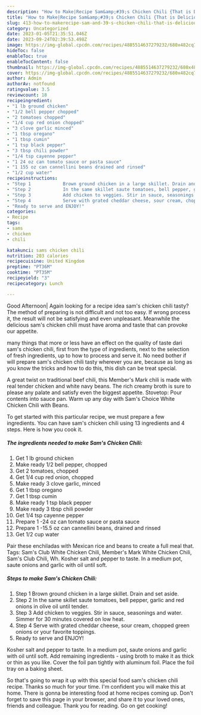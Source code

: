 ```yaml
---
description: "How to Make|Recipe Sam&amp;#39;s Chicken Chili {That is Delicious"
title: "How to Make|Recipe Sam&amp;#39;s Chicken Chili {That is Delicious"
slug: 413-how-to-makerecipe-sam-and-39-s-chicken-chili-that-is-delicious
category: Uncategorized
date: 2023-01-05T21:35:51.046Z
date: 2023-09-24T02:39:53.498Z
image: https://img-global.cpcdn.com/recipes/4885514637279232/680x482cq70/sams-chicken-chili-recipe-main-photo.jpg
hideToc: false
enableToc: true
enableTocContent: false
thumbnail: https://img-global.cpcdn.com/recipes/4885514637279232/680x482cq70/sams-chicken-chili-recipe-main-photo.jpg
cover: https://img-global.cpcdn.com/recipes/4885514637279232/680x482cq70/sams-chicken-chili-recipe-main-photo.jpg
author: Admin
authorAv: notfound
ratingvalue: 3.5
reviewcount: 18
recipeingredient:
- "1 lb ground chicken"
- "1/2 bell pepper chopped"
- "2 tomatoes chopped"
- "1/4 cup red onion chopped"
- "3 clove garlic minced"
- "1 tbsp oregano"
- "1 tbsp cumin"
- "1 tsp black pepper"
- "3 tbsp chili powder"
- "1/4 tsp cayenne pepper"
- "1 24 oz can tomato sauce or pasta sauce"
- "1 155 oz can cannellini beans drained and rinsed"
- "1/2 cup water"
recipeinstructions:
- "Step 1            Brown ground chicken in a large skillet. Drain and set aside."
- "Step 2            In the same skillet saute tomatoes, bell pepper, garlic and red onions in olive oil until tender."
- "Step 3            Add chicken to veggies. Stir in sauce, seasonings and water. Simmer for 30 minutes covered on low heat."
- "Step 4            Serve with grated cheddar cheese, sour cream, chopped green onions or your favorite toppings."
- "Ready to serve and ENJOY!"
categories:
- Recipe
tags:
- sams
- chicken
- chili

katakunci: sams chicken chili 
nutrition: 203 calories
recipecuisine: United Kingdom
preptime: "PT36M"
cooktime: "PT35M"
recipeyield: "3"
recipecategory: Lunch

---
```



Good Afternoon| Again looking for a recipe idea sam&#39;s chicken chili tasty? The method of preparing is not difficult and not too easy. If wrong process it, the result will not be satisfying and even unpleasant. Meanwhile the delicious sam&#39;s chicken chili must have aroma and taste that can provoke our appetite.






many things that more or less have an effect on the quality of taste dari sam&#39;s chicken chili, first from the type of ingredients, next to the selection of fresh ingredients, up to how to process and serve it. No need bother if will prepare sam&#39;s chicken chili tasty wherever you are, because as long as you know the tricks and how to do this, this dish can be treat special.


A great twist on traditional beef chili, this Member&#39;s Mark chili is made with real tender chicken and white navy beans. The rich creamy broth is sure to please any palate and satisfy even the biggest appetite. Stovetop: Pour contents into sauce pan. Warm up any day with Sam&#39;s Choice White Chicken Chili with Beans.


To get started with this particular recipe, we must prepare a few ingredients. You can have sam&#39;s chicken chili using 13 ingredients and 4 steps. Here is how you cook it.

<!--inarticleads1-->

##### The ingredients needed to make Sam&#39;s Chicken Chili:

1. Get 1 lb ground chicken
1. Make ready 1/2 bell pepper, chopped
1. Get 2 tomatoes, chopped
1. Get 1/4 cup red onion, chopped
1. Make ready 3 clove garlic, minced
1. Get 1 tbsp oregano
1. Get 1 tbsp cumin
1. Make ready 1 tsp black pepper
1. Make ready 3 tbsp chili powder
1. Get 1/4 tsp cayenne pepper
1. Prepare 1 -24 oz can tomato sauce or pasta sauce
1. Prepare 1 -15.5 oz can cannellini beans, drained and rinsed
1. Get 1/2 cup water


Pair these enchiladas with Mexican rice and beans to create a full meal that. Tags: Sam&#39;s Club White Chicken Chili, Member&#39;s Mark White Chicken Chili, Sam&#39;s Club Chili, Wh. Kosher salt and pepper to taste. In a medium pot, saute onions and garlic with oil until soft. 

<!--inarticleads2-->

##### Steps to make Sam&#39;s Chicken Chili:

1. Step 1            Brown ground chicken in a large skillet. Drain and set aside.
1. Step 2            In the same skillet saute tomatoes, bell pepper, garlic and red onions in olive oil until tender.
1. Step 3            Add chicken to veggies. Stir in sauce, seasonings and water. Simmer for 30 minutes covered on low heat.
1. Step 4            Serve with grated cheddar cheese, sour cream, chopped green onions or your favorite toppings.
1. Ready to serve and ENJOY!

Kosher salt and pepper to taste. In a medium pot, saute onions and garlic with oil until soft. Add remaining ingredients - using broth to make it as thick or thin as you like. Cover the foil pan tightly with aluminum foil. Place the foil tray on a baking sheet. 

So that's going to wrap it up with this special food sam&#39;s chicken chili recipe. Thanks so much for your time. I'm confident you will make this at home. There is gonna be interesting food at home recipes coming up. Don't forget to save this page in your browser, and share it to your loved ones, friends and colleague. Thank you for reading. Go on get cooking!

